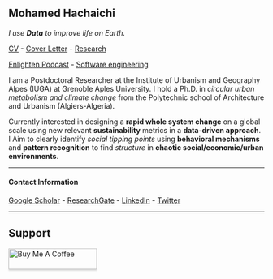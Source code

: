 ## Mohamed Hachaichi 

_I use __Data__ to improve life on Earth._

[CV](./ID/CV.md) - [Cover Letter](./ID/ME.md) - [Research](./Research/Research.md)


[Enlighten Podcast](https://www.youtube.com/channel/UCdJSjE9TTQqJOnYjjloJHfA) - [Software engineering](https://pypi.org/project/Geosis/) 

I am a Postdoctoral Researcher at the Institute of Urbanism and Geography Alpes (IUGA) at Grenoble Aples University. I hold a Ph.D. in *circular urban metabolism and climate change* from the Polytechnic school of Architecture and Urbanism (Algiers-Algeria). 

Currently interested in designing a **rapid whole system change** on a global scale using new relevant **sustainability** metrics in a **data-driven approach**. I Aim to clearly identify *social tipping points* using **behavioral mechanisms** and **pattern recognition** to find *structure* in **chaotic social/economic/urban environments**.

----------
#### Contact Information 
 
[Google Scholar](https://scholar.google.com/citations?user=xaceBrYAAAAJ&hl=en) - [ResearchGate](https://www.researchgate.net/profile/Mohamed-Hachaichi) - [LinkedIn](https://www.linkedin.com/in/mohamed-hachaichi-07017212a/) - [Twitter](https://twitter.com/datum_geek)

---------------

## Support 

<a href="https://www.buymeacoffee.com/mohamedhacJ" target="_blank"><img src="https://www.buymeacoffee.com/assets/img/custom_images/purple_img.png" alt="Buy Me A Coffee" style="height: 41px !important;width: 174px !important;box-shadow: 0px 3px 2px 0px rgba(190, 190, 190, 0.5) !important;-webkit-box-shadow: 0px 3px 2px 0px rgba(190, 190, 190, 0.5) !important;" ></a>

